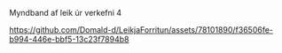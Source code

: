 Myndband af leik úr verkefni 4



https://github.com/Domald-d/LeikjaForritun/assets/78101890/f36506fe-b994-446e-bbf5-13c23f7894b8

